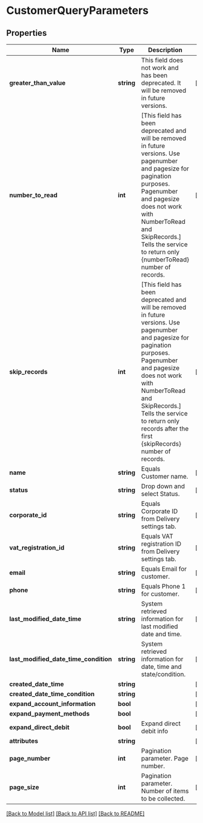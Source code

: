 # CustomerQueryParameters

## Properties
Name | Type | Description | Notes
------------ | ------------- | ------------- | -------------
**greater_than_value** | **string** | This field does not work and has been deprecated. It will be removed in future versions. | [optional] 
**number_to_read** | **int** | [This field has been deprecated and will be removed in future versions. Use pagenumber and pagesize for pagination purposes. Pagenumber and pagesize does not work with NumberToRead and SkipRecords.]  Tells the service to return only {numberToRead} number of records. | [optional] 
**skip_records** | **int** | [This field has been deprecated and will be removed in future versions. Use pagenumber and pagesize for pagination purposes. Pagenumber and pagesize does not work with NumberToRead and SkipRecords.]  Tells the service to return only records after the first {skipRecords} number of records. | [optional] 
**name** | **string** | Equals Customer name. | [optional] 
**status** | **string** | Drop down and select Status. | [optional] 
**corporate_id** | **string** | Equals Corporate ID from Delivery settings tab. | [optional] 
**vat_registration_id** | **string** | Equals VAT registration ID from Delivery settings tab. | [optional] 
**email** | **string** | Equals Email for customer. | [optional] 
**phone** | **string** | Equals Phone 1 for customer. | [optional] 
**last_modified_date_time** | **string** | System retrieved information for last modified date and time. | [optional] 
**last_modified_date_time_condition** | **string** | System retrieved information for date, time and state/condition. | [optional] 
**created_date_time** | **string** |  | [optional] 
**created_date_time_condition** | **string** |  | [optional] 
**expand_account_information** | **bool** |  | [optional] 
**expand_payment_methods** | **bool** |  | [optional] 
**expand_direct_debit** | **bool** | Expand direct debit info | [optional] 
**attributes** | **string** |  | [optional] 
**page_number** | **int** | Pagination parameter. Page number. | [optional] 
**page_size** | **int** | Pagination parameter. Number of items to be collected. | [optional] 

[[Back to Model list]](../README.md#documentation-for-models) [[Back to API list]](../README.md#documentation-for-api-endpoints) [[Back to README]](../README.md)


